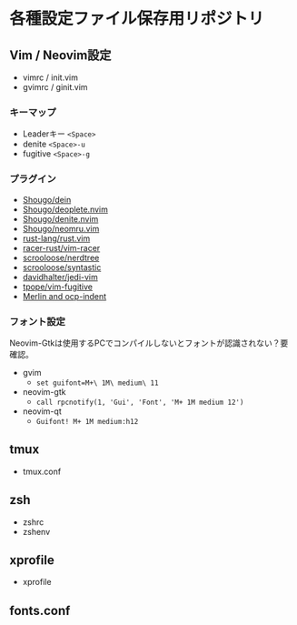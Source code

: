 # 各種設定ファイル保存用リポジトリ

## Vim / Neovim設定
- vimrc / init.vim
- gvimrc / ginit.vim

### キーマップ
- Leaderキー `<Space>`
- denite `<Space>-u`
- fugitive `<Space>-g`

### プラグイン

- [Shougo/dein]()
- [Shougo/deoplete.nvim]()
- [Shougo/denite.nvim]()
- [Shougo/neomru.vim]()
- [rust-lang/rust.vim]()
- [racer-rust/vim-racer]()
- [scrooloose/nerdtree]()
- [scrooloose/syntastic]()
- [davidhalter/jedi-vim]()
- [tpope/vim-fugitive]()
- [Merlin and ocp-indent]()

### フォント設定

Neovim-Gtkは使用するPCでコンパイルしないとフォントが認識されない？要確認。

- gvim
  - `set guifont=M+\ 1M\ medium\ 11`
- neovim-gtk
  - `call rpcnotify(1, 'Gui', 'Font', 'M+ 1M medium 12')`
- neovim-qt
  - `Guifont! M+ 1M medium:h12`

## tmux
- tmux.conf

## zsh
- zshrc
- zshenv

## xprofile
- xprofile

## fonts.conf

